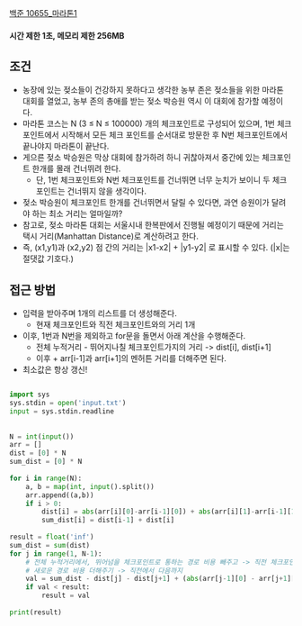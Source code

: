 
[백준 10655_마라톤1](https://www.acmicpc.net/problem/10655)


#### 시간 제한 1초, 메모리 제한 256MB


## 조건

- 농장에 있는 젖소들이 건강하지 못하다고 생각한 농부 존은 젖소들을 위한 마라톤 대회를 열었고, 농부 존의 총애를 받는 젖소 박승원 역시 이 대회에 참가할 예정이다.
- 마라톤 코스는 N (3 ≤ N ≤ 100000) 개의 체크포인트로 구성되어 있으며, 1번 체크포인트에서 시작해서 모든 체크 포인트를 순서대로 방문한 후 N번 체크포인트에서 끝나야지 마라톤이 끝난다. 
- 게으른 젖소 박승원은 막상 대회에 참가하려 하니 귀찮아져서 중간에 있는 체크포인트 한개를 몰래 건너뛰려 한다. 
	- 단, 1번 체크포인트와 N번 체크포인트를 건너뛰면 너무 눈치가 보이니 두 체크포인트는 건너뛰지 않을 생각이다.
- 젖소 박승원이 체크포인트 한개를 건너뛰면서 달릴 수 있다면, 과연 승원이가 달려야 하는 최소 거리는 얼마일까?
- 참고로, 젖소 마라톤 대회는 서울시내 한복판에서 진행될 예정이기 때문에 거리는 택시 거리(Manhattan Distance)로 계산하려고 한다. 
- 즉, (x1,y1)과 (x2,y2) 점 간의 거리는 |x1-x2| + |y1-y2| 로 표시할 수 있다. (|x|는 절댓값 기호다.)



## 접근 방법

- 입력을 받아주며 1개의 리스트를 더 생성해준다.
	- 현재 체크포인트와 직전 체크포인트와의 거리 1개
- 이후, 1번과 N번을 제외하고 for문을 돌면서 아래 계산을 수행해준다.
	- 전체 누적거리 - 뛰어지나칠 체크포인트가지의 거리 -> dist[i], dist[i+1]
	- 이후 + arr[i-1]과 arr[i+1]의 멘허튼 거리를 더해주면 된다.
- 최소값은 항상 갱신!


```python

import sys  
sys.stdin = open('input.txt')  
input = sys.stdin.readline  
  
  
N = int(input())  
arr = []  
dist = [0] * N  
sum_dist = [0] * N  
  
for i in range(N):  
    a, b = map(int, input().split())  
    arr.append((a,b))  
    if i > 0:  
        dist[i] = abs(arr[i][0]-arr[i-1][0]) + abs(arr[i][1]-arr[i-1][1])  
        sum_dist[i] = dist[i-1] + dist[i]  
  
result = float('inf')  
sum_dist = sum(dist)  
for j in range(1, N-1):  
    # 전체 누적거리에서, 뛰어넘을 체크포인트로 통하는 경로 비용 빼주고 -> 직전 체크포인트에서 현재, 현재에서 다음 체크포인트까지의 거리  
    # 새로운 경로 비용 더해주기 -> 직전에서 다음까지  
    val = sum_dist - dist[j] - dist[j+1] + (abs(arr[j-1][0] - arr[j+1][0]) + abs(arr[j-1][1] - arr[j+1][1]))  
    if val < result:  
        result = val  
  
print(result)
```



